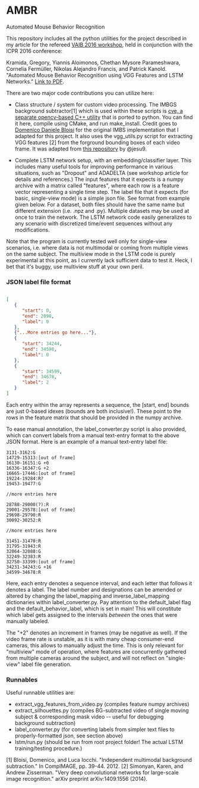 # AMBR
Automated Mouse Behavior Recognition

This repository includes all the python utilities for the project described in my article for the refereed [VAIB 2016 workshop](http://homepages.inf.ed.ac.uk/rbf/vaib16.html), held in conjunction with the ICPR 2016 conference:

Kramida, Gregory, Yiannis Aloimonos, Chethan Mysore Parameshwara, Cornelia Fermüller, Nikolas Alejandro Francis, and Patrick Kanold. "Automated Mouse Behavior Recognition using VGG Features and LSTM Networks." [Link to PDF](http://homepages.inf.ed.ac.uk/rbf/VAIB16PAPERS/vaibkramida.pdf).

There are two major code contributions you can utilize here:

* Class structure / system for custom video processing. The IMBGS background subtractor[1] which is used within these scripts is [cve, a separate opencv-based C++ utility](https://github.com/Algomorph/cve) that is ported to python. You can find it here, compile using CMake, and run make_install. Credit goes to [Domenico Daniele Bloisi](http://www.dis.uniroma1.it/~bloisi/software/imbs.html) for the original IMBS implementation that I adapted for this project. It also uses the vgg_utils.py script for extracting VGG features [2] from the forground bounding boxes of each video frame. It was adapted from [this repository](https://github.com/jesu9/VGGFeatExtract) by @jesu9.

* Complete LSTM network setup, with an embedding/classifier layer. This includes many useful tools for improving performance in various situations, such as "Dropout" and ADADELTA (see workshop article for details and references.) The input features that it expects is a numpy archive with a matrix called "features", where each row is a feature vector representing a single time step. The label file that it expects (for basic, single-view mode) is a simple json file. See format from example given below. For a dataset, both files should have the same name but different extension (i.e. .npz and .py). Multiple datasets may be used at once to train the network. The LSTM network code easily generalizes to any scenario with discretized time/event sequences without any modifications.

Note that the program is currently tested well only for single-view scenarios, i.e. where data is not multimodal or coming from multiple views on the same subject. The multiview mode in the LSTM code is purely experimental at this point, as I currently lack sufficient data to test it. Heck, I bet that it's buggy, use multiview stuff at your own peril.

### JSON label file format
```json

[
   {
      "start": 0,
      "end": 2098,
      "label": 0
   },
   {"...More entries go here..."},
   {
      "start": 34244,
      "end": 34598,
      "label": 0
   },
   {
      "start": 34599,
      "end": 34678,
      "label": 2
   }
]
```
Each entry within the array represents a sequence, the [start, end] bounds are just 0-based idexes (bounds are both inclusive!). These point to the rows in the feature matrix that should be provided in the numpy archive.

To ease manual annotation, the label_converter.py script is also provided, which can convert labels from a manual text-entry format to the above JSON format. Here is an example of a manual text-entry label file:
```
3131-3162:G
14729-15313:[out of frame]
16130-16151:G +0
16336-16347:G +2
16665-17446:[out of frame]
19224-19284:R?
19453-19477:G

//more entries here

28788-29000(?):R
29001-29578:[out of frame]
29698-29790:R
30092-30252:R

//more entries here

31451-31470:R
31795-31943:R
32064-32088:G
32249-32383:R
32750-33399:[out of frame]
34231-34243:G +16
34599-34678:R
```
Here, each entry denotes a sequence interval, and each letter that follows it denotes a label. The label number and designations can be amended or altered by changing the label_mapping and inverse_label_mapping dictionaries within label_converter.py. Pay attention to the default_label flag and the default_behavior_label, which is set in main! This will constitute which label gets assigned to the intervals *between* the ones that were manually labeled.

The "+2" denotes an increment in frames (may be negative as well). If the video frame rate is unstable, as it is with many cheap consumer-end cameras, this allows to manually adjust the time. This is only relevant for "multiview" mode of operation, where features are concurrently gathered from multiple cameras around the subject, and will not reflect on "single-view" label file generation.

### Runnables

Useful runnable utilities are:
* extract_vgg_features_from_video.py (compiles feature numpy archives)
* extract_silhouettes.py (compiles BG-subtracted video of single moving subject & corresponding mask video -- useful for debugging background subtraction)
* label_converter.py (for converting labels from simpler text files to properly-formatted json, see section above)
* lstm/run.py (should be run from root project folder! The actual LSTM training/testing procedure.)
  
[1] Bloisi, Domenico, and Luca Iocchi. "Independent multimodal background subtraction." In CompIMAGE, pp. 39-44. 2012.
[2] Simonyan, Karen, and Andrew Zisserman. "Very deep convolutional networks for large-scale image recognition." arXiv preprint arXiv:1409.1556 (2014).
